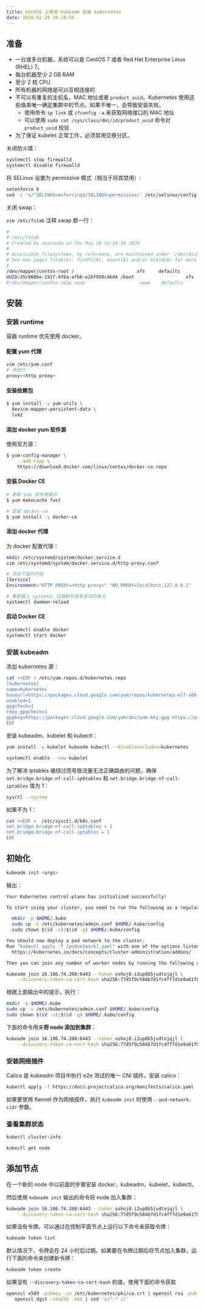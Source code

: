 ```yaml
---
title: CentOS 上使用 kubeadm 安装 kubernetes
date: 2020-02-28 19:18:55
---
```


## 准备

- 一台或多台机器，系统可以是 CentOS 7 或者 Red Hat Enterprise Linux (RHEL) 7。
- 每台机器至少 2 GB RAM
- 至少 2 核 CPU
- 所有机器的网络是可以互相连接的
- 不可以有重复的主机名，MAC 地址或者 `product_uuid`。Kubernetes 使用这些值来唯一确定集群中的节点。如果不唯一，会导致安装失败。
  - 使用命令 `ip link` 或 `ifconfig -a` 来获取网络接口的 MAC 地址
  - 可以使用 `sudo cat /sys/class/dmi/id/product_uuid` 命令对 `product_uuid` 校验
- 为了保证 kubelet 正常工作，必须禁用交换分区。

关闭防火墙：

```bash
systemctl stop firewalld
systemctl disable firewalld
```

将 SELinux 设置为 permissive 模式（相当于将其禁用）:

```bash
setenforce 0
sed -i 's/^SELINUX=enforcing$/SELINUX=permissive/' /etc/selinux/config
```

关闭 swap：

`vim /etc/fstab` 注释 swap 那一行：

```bash
#
# /etc/fstab
# Created by anaconda on Thu May 28 14:18:10 2020
#
# Accessible filesystems, by reference, are maintained under '/dev/disk'
# See man pages fstab(5), findfs(8), mount(8) and/or blkid(8) for more info
#
/dev/mapper/centos-root /                       xfs     defaults        0 0
UUID=35c960be-191f-4f6a-afb6-e2bf959c4bd4 /boot                   xfs     defaults        0 0
#/dev/mapper/centos-swap swap                    swap    defaults        0 0
```

## 安装

### 安装 runtime

容器 runtime 优先使用 docker。

#### 配置 yum 代理

``` bash
vim /etc/yum.conf
# 添加行
proxy=<http proxy>
```

#### 安装依赖包

``` bash
$ yum install -y yum-utils \
  device-mapper-persistent-data \
  lvm2
```

#### 添加 docker yum 软件源

使用官方源：

``` bash
$ yum-config-manager \
    --add-repo \
    https://download.docker.com/linux/centos/docker-ce.repo
```

#### 安装 Docker CE

``` bash
# 更新 yum 软件源缓存
$ yum makecache fast

# 安装 docker-ce
$ yum install -y docker-ce
```

#### 添加 docker 代理

为 docker 配置代理：

``` bash
mkdir /etc/systemd/system/docker.service.d
vim /etc/systemd/system/docker.service.d/http-proxy.conf

# 添加下面的内容
[Service]
Environment="HTTP_PROXY=<http proxy>" "NO_PROXY=localhost,127.0.0.1"

# 重新载入 systemd，扫描新的或有变动的单元
systemctl daemon-reload
```

#### 启动 Docker CE

``` bash
systemctl enable docker
systemctl start docker
```

### 安装 kubeadm

添加 kubernetes 源：

```bash
cat <<EOF > /etc/yum.repos.d/kubernetes.repo
[kubernetes]
name=Kubernetes
baseurl=https://packages.cloud.google.com/yum/repos/kubernetes-el7-x86_64
enabled=1
gpgcheck=1
repo_gpgcheck=1
gpgkey=https://packages.cloud.google.com/yum/doc/yum-key.gpg https://packages.cloud.google.com/yum/doc/rpm-package-key.gpg
EOF
```

安装 kubeadm、kubelet 和 kubectl：

```bash
yum install -y kubelet kubeadm kubectl --disableexcludes=kubernetes

systemctl enable --now kubelet
```

为了解决 iptables 被绕过而导致流量无法正确路由的问题，确保 `net.bridge.bridge-nf-call-ip6tables` 和 `net.bridge.bridge-nf-call-iptables` 值为 1：

```bash
sysctl --system
```

如果不为 1：

```bash
cat <<EOF >  /etc/sysctl.d/k8s.conf
net.bridge.bridge-nf-call-ip6tables = 1
net.bridge.bridge-nf-call-iptables = 1
EOF
```

## 初始化

```bash
kubeadm init <args>
```

输出：

```bash
Your Kubernetes control-plane has initialized successfully!

To start using your cluster, you need to run the following as a regular user:

  mkdir -p $HOME/.kube
  sudo cp -i /etc/kubernetes/admin.conf $HOME/.kube/config
  sudo chown $(id -u):$(id -g) $HOME/.kube/config

You should now deploy a pod network to the cluster.
Run "kubectl apply -f [podnetwork].yaml" with one of the options listed at:
  https://kubernetes.io/docs/concepts/cluster-administration/addons/

Then you can join any number of worker nodes by running the following on each as root:

kubeadm join 16.186.74.208:6443 --token oshoj8.i2up8b5judtojqjl \
    --discovery-token-ca-cert-hash sha256:77d5f9c584b7d1fc4ff7d1e9a61f8b3d29042f8e3bc729cec834a67cb65354bb
```

根据上面输出中的提示，执行：

```bash
mkdir -p $HOME/.kube
sudo cp -i /etc/kubernetes/admin.conf $HOME/.kube/config
sudo chown $(id -u):$(id -g) $HOME/.kube/config
```

下面的命令用来**将 node 添加到集群**：

```bash
kubeadm join 16.186.74.208:6443 --token oshoj8.i2up8b5judtojqjl \
    --discovery-token-ca-cert-hash sha256:77d5f9c584b7d1fc4ff7d1e9a61f8b3d29042f8e3bc729cec834a67cb65354bb
```

### 安装网络插件

Calico 是 kubeadm 项目中执行 e2e 测试的唯一 CNI 插件。安装 calico：

```bash
kubectl apply -f https://docs.projectcalico.org/manifests/calico.yaml
```

如果要使用 flannel 作为网络插件，执行 `kubeadm init` 时使用 `--pod-network-cidr` 参数。

### 查看集群状态

```bash
kubectl cluster-info

kubectl get node
```

## 添加节点

在一个新的 node 中以前面的步骤安装 docker，kubeadm，kubelet，kubectl。

然后使用 `kubeadm init` 输出的命令将 node 加入集群：

```bash
kubeadm join 16.186.74.208:6443 --token oshoj8.i2up8b5judtojqjl \
    --discovery-token-ca-cert-hash sha256:77d5f9c584b7d1fc4ff7d1e9a61f8b3d29042f8e3bc729cec834a67cb65354bb
```

如果没有令牌，可以通过在控制平面节点上运行以下命令来获取令牌：

```bash
kubeadm token list
```

默认情况下，令牌会在 24 小时后过期。如果要在令牌过期后将节点加入集群，运行下面的命令来创建新令牌：

```bash
kubeadm token create
```

如果没有 `--discovery-token-ca-cert-hash` 的值，使用下面的命令获取

```bash
openssl x509 -pubkey -in /etc/kubernetes/pki/ca.crt | openssl rsa -pubin -outform der 2>/dev/null | \
   openssl dgst -sha256 -hex | sed 's/^.* //'
```
